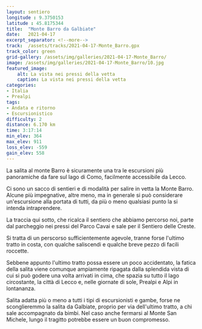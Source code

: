 ```yaml
---
layout: sentiero
longitude : 9.3750153
latitude : 45.8175344
title:  "Monte Barro da Galbiate"
date:   2021-04-17
excerpt_separator: <!--more-->
track:  /assets/tracks/2021-04-17-Monte_Barro.gpx
track_color: green
grid-gallery: /assets/img/galleries/2021-04-17-Monte_Barro/
image: /assets/img/galleries/2021-04-17-Monte_Barro/10.jpg
featured_image:
    alt: La vista nei pressi della vetta
    caption: La vista nei pressi della vetta
categories:
- Italia
- Prealpi
tags:
- Andata e ritorno
- Escursionistico
difficulty: 2
distance: 6.170 km
time: 3:17:14
min_elev: 364
max_elev: 911
loss_elev: -559
gain_elev: 558
---
```

La salita al monte Barro è sicuramente una tra le escursioni più panoramiche da fare sul lago di Como, facilmente accessibile da Lecco.

<!--more-->

Ci sono un sacco di sentieri e di modalità per salire in vetta la Monte Barro. Alcune più impegnative, altre meno, ma 
in generale si può considerare un'escursione alla portata di tutti, da più o meno qualsiasi punto la si intenda intraprendere.

La traccia qui sotto, che ricalca il sentiero che abbiamo percorso noi, parte dal parcheggio nei pressi del Parco Cavai e sale per il Sentiero delle Creste.

Si tratta di un perscorso sufficientemente agevole, tranne forse l'ultimo tratto in costa, con qualche saliscendi e qualche breve pezzo di facili roccette.

Sebbene appunto l'ultimo tratto possa essere un poco accidentato, la fatica della salita viene comunque ampiamente ripagata
dalla splendida vista di cui si può godere una volta arrivati in cima, che spazia su tutto il lago circostante, la città di Lecco 
e, nelle giornate di sole, Prealpi e Alpi in lontananza.

Salita adatta più o meno a tutti i tipi di escursionisti e gambe, forse ne sconglieremmo la salita da Galbiate, proprio 
per via dell'ultimo tratto, a chi sale accompagnato da bimbi. Nel caso anche fermarsi al Monte San Michele, lungo il tragitto 
potrebbe essere un buon compromesso. 